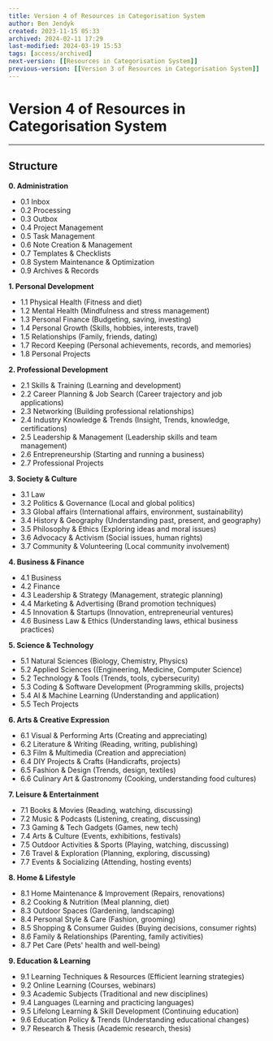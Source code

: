 ```yaml
---
title: Version 4 of Resources in Categorisation System
author: Ben Jendyk
created: 2023-11-15 05:33
archived: 2024-02-11 17:29
last-modified: 2024-03-19 15:53
tags: [access/archived]
next-version: [[Resources in Categorisation System]]
previous-version: [[Version 3 of Resources in Categorisation System]]
---
```


# Version 4 of Resources in Categorisation System

--- 

## Structure

**0. Administration**

- 0.1 Inbox
- 0.2 Processing
- 0.3 Outbox
- 0.4 Project Management
- 0.5 Task Management
- 0.6 Note Creation & Management
- 0.7 Templates & Checklists
- 0.8 System Maintenance & Optimization
- 0.9 Archives & Records

**1. Personal Development**

- 1.1 Physical Health (Fitness and diet)
- 1.2 Mental Health (Mindfulness and stress management)
- 1.3 Personal Finance (Budgeting, saving, investing)
- 1.4 Personal Growth (Skills, hobbies, interests, travel)
- 1.5 Relationships (Family, friends, dating)
- 1.7 Record Keeping (Personal achievements, records, and memories)
- 1.8 Personal Projects

**2. Professional Development**

- 2.1 Skills & Training (Learning and development)
- 2.2 Career Planning & Job Search (Career trajectory and job applications)
- 2.3 Networking (Building professional relationships)
- 2.4 Industry Knowledge & Trends (Insight, Trends, knowledge, certifications)
- 2.5 Leadership & Management (Leadership skills and team management)
- 2.6 Entrepreneurship (Starting and running a business)
- 2.7 Professional Projects

**3. Society & Culture**

- 3.1 Law 
- 3.2 Politics & Governance (Local and global politics)
- 3.3 Global affairs (International affairs, environment, sustainability)
- 3.4 History & Geography (Understanding past, present, and geography)
- 3.5 Philosophy & Ethics (Exploring ideas and moral issues)
- 3.6 Advocacy & Activism (Social issues, human rights)
- 3.7 Community & Volunteering (Local community involvement)

**4. Business & Finance**

- 4.1 Business
- 4.2 Finance
- 4.3 Leadership & Strategy (Management, strategic planning)
- 4.4 Marketing & Advertising (Brand promotion techniques)
- 4.5 Innovation & Startups (Innovation, entrepreneurial ventures)
- 4.6 Business Law & Ethics (Understanding laws, ethical business practices)

**5. Science & Technology**

- 5.1 Natural Sciences (Biology, Chemistry, Physics)
- 5.2 Applied Sciences ((Engineering, Medicine, Computer Science)
- 5.2 Technology & Tools (Trends, tools, cybersecurity)
- 5.3 Coding & Software Development (Programming skills, projects)
- 5.4 AI & Machine Learning (Understanding and application)
- 5.5 Tech Projects

**6. Arts & Creative Expression**

- 6.1 Visual & Performing Arts (Creating and appreciating)
- 6.2 Literature & Writing (Reading, writing, publishing)
- 6.3 Film & Multimedia (Creation and appreciation)
- 6.4 DIY Projects & Crafts (Handicrafts, projects)
- 6.5 Fashion & Design (Trends, design, textiles)
- 6.6 Culinary Art & Gastronomy (Cooking, understanding food cultures)

**7. Leisure & Entertainment**

- 7.1 Books & Movies (Reading, watching, discussing)
- 7.2 Music & Podcasts (Listening, creating, discussing)
- 7.3 Gaming & Tech Gadgets (Games, new tech)
- 7.4 Arts & Culture (Events, exhibitions, festivals)
- 7.5 Outdoor Activities & Sports (Playing, watching, discussing)
- 7.6 Travel & Exploration (Planning, exploring, discussing)
- 7.7 Events & Socializing (Attending, hosting events)

**8. Home & Lifestyle**

- 8.1 Home Maintenance & Improvement (Repairs, renovations)
- 8.2 Cooking & Nutrition (Meal planning, diet)
- 8.3 Outdoor Spaces (Gardening, landscaping)
- 8.4 Personal Style & Care (Fashion, grooming)
- 8.5 Shopping & Consumer Guides (Buying decisions, consumer rights)
- 8.6 Family & Relationships (Parenting, family activities)
- 8.7 Pet Care (Pets' health and well-being)

**9. Education & Learning**

- 9.1 Learning Techniques & Resources (Efficient learning strategies)
- 9.2 Online Learning (Courses, webinars)
- 9.3 Academic Subjects (Traditional and new disciplines)
- 9.4 Languages (Learning and practicing languages)
- 9.5 Lifelong Learning & Skill Development (Continuing education)
- 9.6 Education Policy & Trends (Understanding educational changes)
- 9.7 Research & Thesis (Academic research, thesis)
